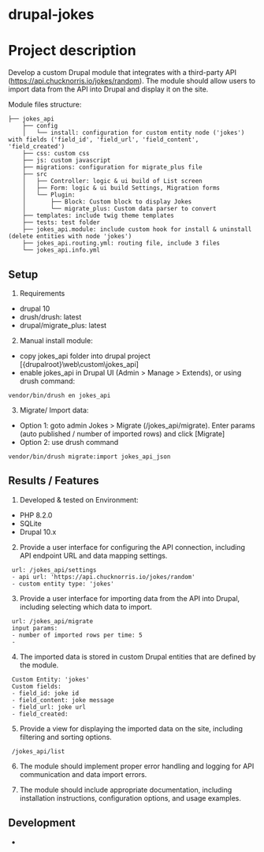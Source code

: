 # drupal-jokes
# Project description
Develop a custom Drupal module that integrates with a third-party
API (https://api.chucknorris.io/jokes/random). The module should allow users to import data from
the API into Drupal and display it on the site.

Module files structure:
```
├── jokes_api
    ├── config
    │   └── install: configuration for custom entity node ('jokes') with fields ('field_id', 'field_url', 'field_content', 'field_created') 
    ├── css: custom css
    ├── js: custom javascript
    ├── migrations: configuration for migrate_plus file
    ├── src
    │   ├── Controller: logic & ui build of List screen
    │   ├── Form: logic & ui build Settings, Migration forms
    │   └── Plugin:
    │       ├── Block: Custom block to display Jokes
    │       └── migrate_plus: Custom data parser to convert 
    ├── templates: include twig theme templates
    ├── tests: test folder
    ├── jokes_api.module: include custom hook for install & uninstall (delete entities with node 'jokes')
    ├── jokes_api.routing.yml: routing file, include 3 files
    └── jokes_api.info.yml
```
## Setup
1. Requirements
- drupal 10
- drush/drush: latest
- drupal/migrate_plus: latest

2. Manual install module:
- copy jokes_api folder into drupal project [\{drupalroot}\web\custom\jokes_api]
- enable jokes_api in Drupal UI (Admin > Manage > Extends), or using drush command:
```
vendor/bin/drush en jokes_api 
```

3. Migrate/ Import data:
- Option 1: goto admin Jokes > Migrate (/jokes_api/migrate). Enter params (auto published / number of imported rows) and click [Migrate]
- Option 2: use drush command
```
vendor/bin/drush migrate:import jokes_api_json 
```

## Results / Features
1. Developed & tested on Environment:
- PHP 8.2.0
- SQLite
- Drupal 10.x
2. Provide a user interface for configuring the API connection, including
API endpoint URL and data mapping settings.
```
 url: /jokes_api/settings
 - api url: 'https://api.chucknorris.io/jokes/random'
 - custom entity type: 'jokes'
```
3. Provide a user interface for importing data from the API into Drupal,
including selecting which data to import.
```
 url: /jokes_api/migrate
 input params:
 - number of imported rows per time: 5
 - 
```
4. The imported data is stored in custom Drupal entities that are defined by the
module.
```
 Custom Entity: 'jokes'
 Custom fields: 
 - field_id: joke id
 - field_content: joke message
 - field_url: joke url
 - field_created: 
```
5. Provide a view for displaying the imported data on the site, including
filtering and sorting options.
```
 /jokes_api/list
```
6. The module should implement proper error handling and logging for API communication
and data import errors.

7. The module should include appropriate documentation, including installation instructions,
configuration options, and usage examples.

## Development
- 
